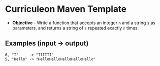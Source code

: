 # Curriculeon Maven Template
* **Objective** - Write a function that accepts an integer `n` and a string `s` as parameters, and returns a string of `s` repeated exactly `n` times.


## Examples (input -> output)

```log
6, "I"     -> "IIIIII"
5, "Hello" -> "HelloHelloHelloHelloHello"
```

 